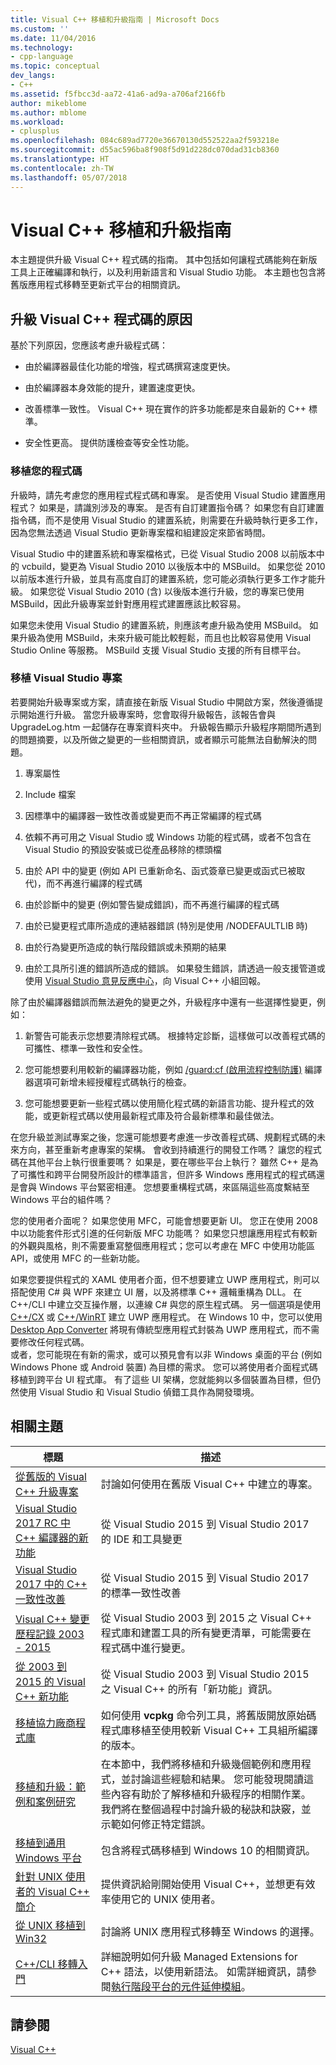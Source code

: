 ```yaml
---
title: Visual C++ 移植和升級指南 | Microsoft Docs
ms.custom: ''
ms.date: 11/04/2016
ms.technology:
- cpp-language
ms.topic: conceptual
dev_langs:
- C++
ms.assetid: f5fbcc3d-aa72-41a6-ad9a-a706af2166fb
author: mikeblome
ms.author: mblome
ms.workload:
- cplusplus
ms.openlocfilehash: 084c689ad7720e36670130d552522aa2f593218e
ms.sourcegitcommit: d55ac596ba8f908f5d91d228dc070dad31cb8360
ms.translationtype: HT
ms.contentlocale: zh-TW
ms.lasthandoff: 05/07/2018
---
```

# <a name="visual-c-porting-and-upgrading-guide"></a>Visual C++ 移植和升級指南
本主題提供升級 Visual C++ 程式碼的指南。 其中包括如何讓程式碼能夠在新版工具上正確編譯和執行，以及利用新語言和 Visual Studio 功能。 本主題也包含將舊版應用程式移轉至更新式平台的相關資訊。  
  
## <a name="reasons-to-upgrade-visual-c-code"></a>升級 Visual C++ 程式碼的原因  
 基於下列原因，您應該考慮升級程式碼：  
  
-   由於編譯器最佳化功能的增強，程式碼撰寫速度更快。  
  
-   由於編譯器本身效能的提升，建置速度更快。  
  
-   改善標準一致性。 Visual C++ 現在實作的許多功能都是來自最新的 C++ 標準。  
  
-   安全性更高。 提供防護檢查等安全性功能。  
  
### <a name="porting-your-code"></a>移植您的程式碼  
 升級時，請先考慮您的應用程式程式碼和專案。 是否使用 Visual Studio 建置應用程式？  如果是，請識別涉及的專案。  是否有自訂建置指令碼？  如果您有自訂建置指令碼，而不是使用 Visual Studio 的建置系統，則需要在升級時執行更多工作，因為您無法透過 Visual Studio 更新專案檔和組建設定來節省時間。  
  
 Visual Studio 中的建置系統和專案檔格式，已從 Visual Studio 2008 以前版本中的 vcbuild，變更為 Visual Studio 2010 以後版本中的 MSBuild。 如果您從 2010 以前版本進行升級，並具有高度自訂的建置系統，您可能必須執行更多工作才能升級。  如果您從 Visual Studio 2010 (含) 以後版本進行升級，您的專案已使用 MSBuild，因此升級專案並針對應用程式建置應該比較容易。  
  
 如果您未使用 Visual Studio 的建置系統，則應該考慮升級為使用 MSBuild。 如果升級為使用 MSBuild，未來升級可能比較輕鬆，而且也比較容易使用 Visual Studio Online 等服務。 MSBuild 支援 Visual Studio 支援的所有目標平台。  
  
### <a name="porting-visual-studio-projects"></a>移植 Visual Studio 專案  
  若要開始升級專案或方案，請直接在新版 Visual Studio 中開啟方案，然後遵循提示開始進行升級。  當您升級專案時，您會取得升級報告，該報告會與 UpgradeLog.htm 一起儲存在專案資料夾中。 升級報告顯示升級程序期間所遇到的問題摘要，以及所做之變更的一些相關資訊，或者顯示可能無法自動解決的問題。  
  
1.  專案屬性  
  
2.  Include 檔案  
  
3.  因標準中的編譯器一致性改善或變更而不再正常編譯的程式碼  
  
4.  依賴不再可用之 Visual Studio 或 Windows 功能的程式碼，或者不包含在 Visual Studio 的預設安裝或已從產品移除的標頭檔  
  
5.  由於 API 中的變更 (例如 API 已重新命名、函式簽章已變更或函式已被取代)，而不再進行編譯的程式碼  
  
6.  由於診斷中的變更 (例如警告變成錯誤)，而不再進行編譯的程式碼  
  
7.  由於已變更程式庫所造成的連結器錯誤 (特別是使用 /NODEFAULTLIB 時)  
  
8.  由於行為變更所造成的執行階段錯誤或未預期的結果  
  
9. 由於工具所引進的錯誤所造成的錯誤。 如果發生錯誤，請透過一般支援管道或使用 [Visual Studio 意見反應中心](http://connect.microsoft.com/VisualStudio/Feedback)，向 Visual C++ 小組回報。  
  
 除了由於編譯器錯誤而無法避免的變更之外，升級程序中還有一些選擇性變更，例如：  
  
1.  新警告可能表示您想要清除程式碼。 根據特定診斷，這樣做可以改善程式碼的可攜性、標準一致性和安全性。  
  
2.  您可能想要利用較新的編譯器功能，例如 [/guard:cf (啟用流程控制防護)](../build/reference/guard-enable-control-flow-guard.md) 編譯器選項可新增未經授權程式碼執行的檢查。  
  
3.  您可能想要更新一些程式碼以使用簡化程式碼的新語言功能、提升程式的效能，或更新程式碼以使用最新程式庫及符合最新標準和最佳做法。  
  
 在您升級並測試專案之後，您還可能想要考慮進一步改善程式碼、規劃程式碼的未來方向，甚至重新考慮專案的架構。 會收到持續進行的開發工作嗎？ 讓您的程式碼在其他平台上執行很重要嗎？  如果是，要在哪些平台上執行？  雖然 C++ 是為了可攜性和跨平台開發所設計的標準語言，但許多 Windows 應用程式的程式碼還是會與 Windows 平台緊密相連。 您想要重構程式碼，來區隔這些高度繫結至 Windows 平台的組件嗎？  
  
 您的使用者介面呢？  如果您使用 MFC，可能會想要更新 UI。  您正在使用 2008 中以功能套件形式引進的任何新版 MFC 功能嗎？  如果您只想讓應用程式有較新的外觀與風格，則不需要重寫整個應用程式；您可以考慮在 MFC 中使用功能區 API，或使用 MFC 的一些新功能。  
  
 如果您要提供程式的 XAML 使用者介面，但不想要建立 UWP 應用程式，則可以搭配使用 C# 與 WPF 來建立 UI 層，以及將標準 C++ 邏輯重構為 DLL。 在 C++/CLI 中建立交互操作層，以連線 C# 與您的原生程式碼。 另一個選項是使用 [C++/CX](https://msdn.microsoft.com/en-us/library/windows/apps/xaml/hh699871.aspx) 或 [C++/WinRT](https://github.com/microsoft/cppwinrt) 建立 UWP 應用程式。 在 Windows 10 中，您可以使用 [Desktop App Converter](https://msdn.microsoft.com/en-us/windows/uwp/porting/desktop-to-uwp-run-desktop-app-converter) 將現有傳統型應用程式封裝為 UWP 應用程式，而不需要修改任何程式碼。   
 或者，您可能現在有新的需求，或可以預見會有以非 Windows 桌面的平台 (例如 Windows Phone 或 Android 裝置) 為目標的需求。 您可以將使用者介面程式碼移植到跨平台 UI 程式庫。 有了這些 UI 架構，您就能夠以多個裝置為目標，但仍然使用 Visual Studio 和 Visual Studio 偵錯工具作為開發環境。  
  
## <a name="related-topics"></a>相關主題  
  
|標題|描述|  
|-----------|-----------------|  
|[從舊版的 Visual C++ 升級專案](upgrading-projects-from-earlier-versions-of-visual-cpp.md)|討論如何使用在舊版 Visual C++ 中建立的專案。|  
|[Visual Studio 2017 RC 中 C++ 編譯器的新功能](../what-s-new-for-visual-cpp-in-visual-studio.md)|從 Visual Studio 2015 到 Visual Studio 2017 的 IDE 和工具變更|  
|[Visual Studio 2017 中的 C++ 一致性改善](../cpp-conformance-improvements-2017.md)|從 Visual Studio 2015 到 Visual Studio 2017 的標準一致性改善|  
|[Visual C++ 變更歷程記錄 2003 - 2015](visual-cpp-change-history-2003-2015.md)|從 Visual Studio 2003 到 2015 之 Visual C++ 程式庫和建置工具的所有變更清單，可能需要在程式碼中進行變更。|  
|[從 2003 到 2015 的 Visual C++ 新功能](visual-cpp-what-s-new-2003-through-2015.md)|從 Visual Studio 2003 到 Visual Studio 2015 之 Visual C++ 的所有「新功能」資訊。|  
|[移植協力廠商程式庫](porting-third-party-libraries.md)|如何使用 **vcpkg** 命令列工具，將舊版開放原始碼程式庫移植至使用較新 Visual C++ 工具組所編譯的版本。|  
|[移植和升級：範例和案例研究](porting-and-upgrading-examples-and-case-studies.md)|在本節中，我們將移植和升級幾個範例和應用程式，並討論這些經驗和結果。 您可能發現閱讀這些內容有助於了解移植和升級程序的相關作業。 我們將在整個過程中討論升級的秘訣和訣竅，並示範如何修正特定錯誤。|  
|[移植到通用 Windows 平台](porting-to-the-universal-windows-platform-cpp.md)|包含將程式碼移植到 Windows 10 的相關資訊。|  
|[針對 UNIX 使用者的 Visual C++ 簡介](introduction-to-visual-cpp-for-unix-users.md)|提供資訊給剛開始使用 Visual C++，並想更有效率使用它的 UNIX 使用者。|  
|[從 UNIX 移植到 Win32](porting-from-unix-to-win32.md)|討論將 UNIX 應用程式移轉至 Windows 的選擇。|  
|[C++/CLI 移轉入門](../dotnet/cpp-cli-migration-primer.md)|詳細說明如何升級 Managed Extensions for C++ 語法，以使用新語法。 如需詳細資訊，請參閱[執行階段平台的元件延伸模組](../windows/component-extensions-for-runtime-platforms.md)。|  
  
## <a name="see-also"></a>請參閱  
 [Visual C++](../visual-cpp-in-visual-studio.md)
